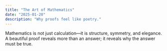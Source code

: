 ```yaml
---
title: "The Art of Mathematics"
date: "2025-01-20"
description: "Why proofs feel like poetry."
---
```


Mathematics is not just calculation—it is structure, symmetry, and elegance. A beautiful proof reveals more than an answer; it reveals why the answer must be true.


